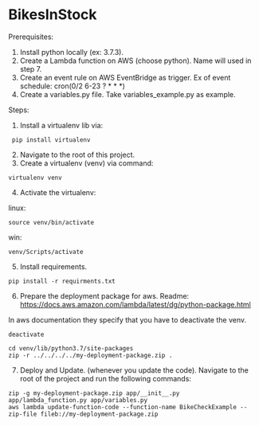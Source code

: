 # BikesInStock


Prerequisites:

1. Install python locally (ex: 3.7.3).
2. Create a Lambda function on AWS (choose python). Name will used in step 7.
3. Create an event rule on AWS EventBridge as trigger. Ex of event schedule: cron(0/2 6-23 ? * * *)
4. Create a variables.py file. Take variables_example.py as example. 


Steps:

1. Install a virtualenv lib via:
```
 pip install virtualenv
```

2. Navigate to the root of this project.
3. Create a virtualenv (venv) via command:
```
virtualenv venv
```
4. Activate the virtualenv: 

linux:
```
source venv/bin/activate
```

win:
```
venv/Scripts/activate
```

5. Install requirements.
```
pip install -r requirments.txt
```

6. Prepare the deployment package for aws.
Readme: https://docs.aws.amazon.com/lambda/latest/dg/python-package.html

In aws documentation they specify that you have to deactivate the venv.
```
deactivate
```

```
cd venv/lib/python3.7/site-packages
zip -r ../../../../my-deployment-package.zip .
```

7. Deploy and Update. (whenever you update the code). Navigate to the root of the project and run the following commands:
```
zip -g my-deployment-package.zip app/__init__.py app/lambda_function.py app/variables.py
aws lambda update-function-code --function-name BikeCheckExample --zip-file fileb://my-deployment-package.zip
```